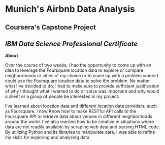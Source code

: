 # Munich's Airbnb Data Analysis
## Coursera's Capstone Project
## *IBM Data Science Professional Certificate*



**About**

Over the course of two weeks, I had the opportunity to come up with an idea to leverage the Foursquare location data to explore or compare neighborhoods or cities of my choice or to come up with a problem where I could use the Foursquare location data to solve the problem. No matter what I've decided to do, I had to make sure to provide sufficient justification of why I thought what I wanted to do or solve was important and why would a client or a group of people be interested in my project.

I've learned about location data and different location data providers, such as Foursquare. I now Know how to make RESTful API calls to the Foursquare API to retrieve data about venues in different neighborhoods around the world. I've also learned how to be creative in situations where data are not readily available by scraping web data and parsing HTML code. By utilizing Python and its libraries to manipulate data, I was able to refine my skills for exploring and analyzing data. 

